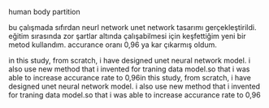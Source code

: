 human body partition 

bu çalışmada sıfırdan  neurl network unet network tasarımı gerçekleştirildi. eğitim sırasında zor şartlar altında çalışabilmesi için keşfettiğim yeni bir metod kullandım. accurance oranı 0,96 ya kar çıkarmış oldum.

in this study, from scratch, i have designed unet neural network model. i also use new method that i invented for traning data model.so that i was able to  increase accurance rate to 0,96in this study, from scratch, i have designed unet neural network model. i also use new method that i invented for traning data model.so that i was able to  increase accurance rate to 0,96
